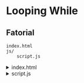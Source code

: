 # Looping While

## Fatorial

```
index.html
js/
    script.js
```

<details>
    <summary>index.html</summary>
    
```html
<!DOCTYPE html>
<html>
    <head>
        <title>
            Looping Do While
        </title>
        <meta charset="utf-8">
        <script type="text/javascript" src="js/script.js"></script>
    </head>
    <body>
        <h2>Quantidade</h2>
        <input type="number" id="num1">
        <input type="number" id="num2">
        <input type="button" value="Contar" onclick="quantidade()">
        <p id="resultado"></p>        
    </body>
</html>    
```

</details>

<details>
    <summary>script.js</summary>
        
```js
function quantidade() {
    let num1=parseInt(document.getElementById("num1").value);
    let num2=parseInt(document.getElementById("num2").value);
    let num=num1;
    let res = 0;    

    do{
        num++;
        if(num%2==0){
            res++;
        }
    } while(num<num2);
    
    document.getElementById("resultado").innerHTML = `Resultado: ${res}`;
}    
```    
        
</details>

